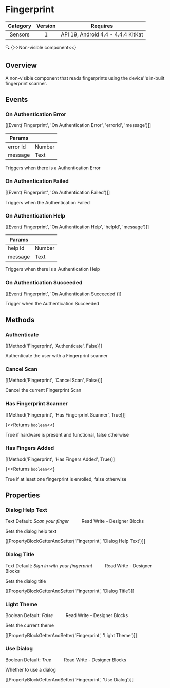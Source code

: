 # Fingerprint

| Category | Version | Requires |
|:--------:|:-------:|:--------:|
|Sensors|1|API 19, Android 4.4 - 4.4.4 KitKat|

:mag: {>>Non-visible component<<}

## Overview

A non-visible component that reads fingerprints using the device''s in-built fingerprint scanner.

## Events

### On Authentication Error

[[Event('Fingerprint', 'On Authentication Error', 'errorId', 'message')]]

| Params | []() |
|--------|------|
|error Id|Number|
|message|Text|


Triggers when there is a Authentication Error

### On Authentication Failed

[[Event('Fingerprint', 'On Authentication Failed')]]

Triggers when the Authentication Failed

### On Authentication Help

[[Event('Fingerprint', 'On Authentication Help', 'helpId', 'message')]]

| Params | []() |
|--------|------|
|help Id|Number|
|message|Text|


Triggers when there is a Authentication Help

### On Authentication Succeeded

[[Event('Fingerprint', 'On Authentication Succeeded')]]

Trigger when the Authentication Succeeded

## Methods

### Authenticate

[[Method('Fingerprint', 'Authenticate', False)]]

Authenticate the user with a Fingerprint scanner

### Cancel Scan

[[Method('Fingerprint', 'Cancel Scan', False)]]

Cancel the current Fingerprint Scan

### Has Fingerprint Scanner

[[Method('Fingerprint', 'Has Fingerprint Scanner', True)]]

{>>Returns `boolean`<<}

True if hardware is present and functional, false otherwise

### Has Fingers Added

[[Method('Fingerprint', 'Has Fingers Added', True)]]

{>>Returns `boolean`<<}

True if at least one fingerprint is enrolled, false otherwise

## Properties

### Dialog Help Text

<span class="chip chip-text">Text</span> <span class="chip chip-text">Default: <i>Scan your finger</i></span>&nbsp;&nbsp;&nbsp;&nbsp;&nbsp;&nbsp;&nbsp;&nbsp;&nbsp;&nbsp;<span class="chip chip-rw">Read</span> <span class="chip chip-rw">Write</span> - <span class="chip chip-bd">Designer</span> <span class="chip chip-bd">Blocks</span> 

Sets the dialog help text

[[PropertyBlockGetterAndSetter('Fingerprint', 'Dialog Help Text')]]

### Dialog Title

<span class="chip chip-text">Text</span> <span class="chip chip-text">Default: <i>Sign in with your fingerprint</i></span>&nbsp;&nbsp;&nbsp;&nbsp;&nbsp;&nbsp;&nbsp;&nbsp;&nbsp;&nbsp;<span class="chip chip-rw">Read</span> <span class="chip chip-rw">Write</span> - <span class="chip chip-bd">Designer</span> <span class="chip chip-bd">Blocks</span> 

Sets the dialog title

[[PropertyBlockGetterAndSetter('Fingerprint', 'Dialog Title')]]

### Light Theme

<span class="chip chip-boolean">Boolean</span> <span class="chip chip-boolean">Default: <i>False</i></span>&nbsp;&nbsp;&nbsp;&nbsp;&nbsp;&nbsp;&nbsp;&nbsp;&nbsp;&nbsp;<span class="chip chip-rw">Read</span> <span class="chip chip-rw">Write</span> - <span class="chip chip-bd">Designer</span> <span class="chip chip-bd">Blocks</span> 

Sets the current theme

[[PropertyBlockGetterAndSetter('Fingerprint', 'Light Theme')]]

### Use Dialog

<span class="chip chip-boolean">Boolean</span> <span class="chip chip-boolean">Default: <i>True</i></span>&nbsp;&nbsp;&nbsp;&nbsp;&nbsp;&nbsp;&nbsp;&nbsp;&nbsp;&nbsp;<span class="chip chip-rw">Read</span> <span class="chip chip-rw">Write</span> - <span class="chip chip-bd">Designer</span> <span class="chip chip-bd">Blocks</span> 

Whether to use a dialog

[[PropertyBlockGetterAndSetter('Fingerprint', 'Use Dialog')]]